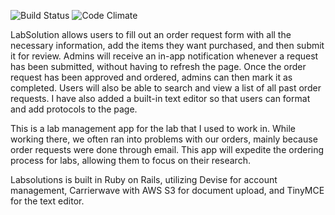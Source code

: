 ![Build Status](https://codeship.com/projects/03b2e720-e870-0133-f09f-46bb3aa6b241/status?branch=master)
![Code Climate](https://codeclimate.com/github/huitommy/lab_management.png)

LabSolution allows users to fill out an order request form with all the necessary information, add the items they want purchased, and then submit it for review. Admins will receive an in-app notification whenever a request has been submitted, without having to refresh the page. Once the order request has been approved and ordered, admins can then mark it as completed. Users will also be able to search and view a list of all past order requests. I have also added a built-in text editor so that users can format and add protocols to the page.

This is a lab management app for the lab that I used to work in. While working there, we often ran into problems with our orders, mainly because order requests were done through email. This app will expedite the ordering process for labs, allowing them to focus on their research.

 Labsolutions is built in Ruby on Rails, utilizing Devise for account management, Carrierwave with AWS S3 for document upload, and TinyMCE for the text editor.
